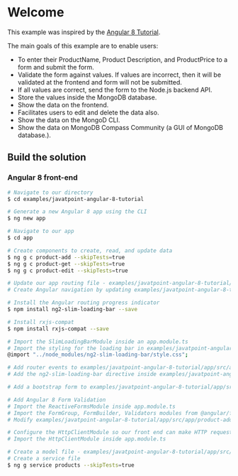 # Welcome

This example was inspired by the [Angular 8 Tutorial](https://www.javatpoint.com/angular-8).

The main goals of this example are to enable users:

+ To enter their ProductName, Product Description, and ProductPrice to a form and submit the form.
+ Validate the form against values. If values are incorrect, then it will be validated at the frontend and form will not be submitted.
+ If all values are correct, send the form to the Node.js backend API.
+ Store the values inside the MongoDB database.
+ Show the data on the frontend.
+ Facilitates users to edit and delete the data also.
+ Show the data on the MongoD CLI.
+ Show the data on MongoDB Compass Community (a GUI of MongoDB database.).

## Build the solution

### Angular 8 front-end

```sh
# Navigate to our directory
$ cd examples/javatpoint-angular-8-tutorial

# Generate a new Angular 8 app using the CLI
$ ng new app

# Navigate to our app
$ cd app

# Create components to create, read, and update data
$ ng g c product-add --skipTests=true
$ ng g c product-get --skipTests=true
$ ng g c product-edit --skipTests=true

# Update our app routing file - examples/javatpoint-angular-8-tutorial/app/src/app/app-routing.module.ts
# Create Angular navigation by updating examples/javatpoint-angular-8-tutorial/app/src/app/app.component.html

# Install the Angular routing progress indicator
$ npm install ng2-slim-loading-bar --save

# Install rxjs-compat
$ npm install rxjs-compat --save

# Import the SlimLoadingBarModule inside an app.module.ts
# Import the styling for the loading bar in examples/javatpoint-angular-8-tutorial/app/src/styles.css
@import "../node_modules/ng2-slim-loading-bar/style.css";

# Add router events to examples/javatpoint-angular-8-tutorial/app/src/app/app.component.ts
# Add the ng2-slim-loading-bar directive inside examples/javatpoint-angular-8-tutorial/app/src/app/app.component.html

# Add a bootstrap form to examples/javatpoint-angular-8-tutorial/app/src/app/product-add/product-add.component.html

# Add Angular 8 Form Validation
# Import the ReactiveFormsModule inside app.module.ts
# Import the FormGroup, FormBuilder, Validators modules from @angular/forms and create a constructor and instantiate the FormBuilder in examples/javatpoint-angular-8-tutorial/app/src/app/product-add/product-add.component.ts
# Modify examples/javatpoint-angular-8-tutorial/app/src/app/product-add/product-add.component.html to have form validation rules

# Configure the HttpClientModule so our front end can make HTTP requests
# Import the HttpClientModule inside app.module.ts

# Create a model file - examples/javatpoint-angular-8-tutorial/app/src/app/product.ts
# Create a service file
$ ng g service products --skipTests=true

```

